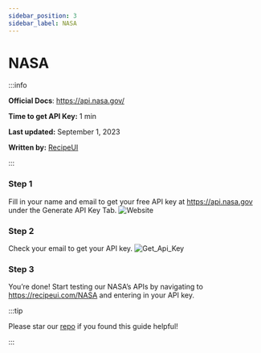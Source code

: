 ```yaml
---
sidebar_position: 3
sidebar_label: NASA
---
```


# NASA

:::info

**Official Docs**: https://api.nasa.gov/

**Time to get API Key:** 1 min

**Last updated:** September 1, 2023

**Written by:** [RecipeUI](https://recipeui.com/)

:::

### Step 1

Fill in your name and email to get your free API key at https://api.nasa.gov under the Generate API Key Tab.
![Website](@site/static/img/guides/nasa1.png)

### Step 2

Check your email to get your API key.
![Get_Api_Key](@site/static/img/guides/nasa2.png)

### Step 3

You’re done! Start testing our NASA’s APIs by navigating to https://recipeui.com/NASA and entering in your API key.

:::tip

Please star our [repo](https://github.com/RecipeUI/RecipeUI) if you found this guide helpful!

:::

